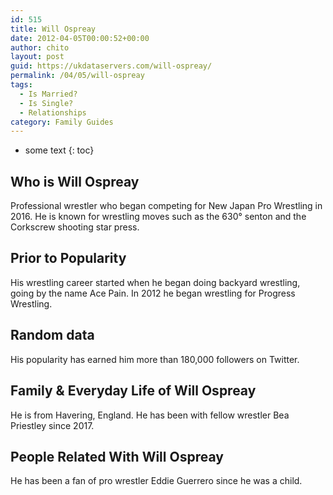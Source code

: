 ```yaml
---
id: 515
title: Will Ospreay
date: 2012-04-05T00:00:52+00:00
author: chito
layout: post
guid: https://ukdataservers.com/will-ospreay/
permalink: /04/05/will-ospreay
tags:
  - Is Married?
  - Is Single?
  - Relationships
category: Family Guides
---
```


* some text
{: toc}
          
          
## Who is  Will Ospreay
                  
                  
                  
Professional wrestler who began competing for New Japan Pro Wrestling in 2016. He is known for wrestling moves such as the 630° senton and the Corkscrew shooting star press.
                  
                
                
                
## Prior to Popularity 
                  
                  
                  
His wrestling career started when he began doing backyard wrestling, going by the name Ace Pain. In 2012 he began wrestling for Progress Wrestling.
                  
                
                
                
## Random data 
                  
                  
                  
His popularity has earned him more than 180,000 followers on Twitter.
                  
                
                
                
## Family & Everyday Life of Will Ospreay
                  
                  
                  
He is from Havering, England. He has been with fellow wrestler Bea Priestley since 2017.
                  
                
                
                
## People Related With  Will Ospreay
                  
                  
                  
He has been a fan of pro wrestler Eddie Guerrero since he was a child.
                  
                
              
            
          
          
          
    
    
  
